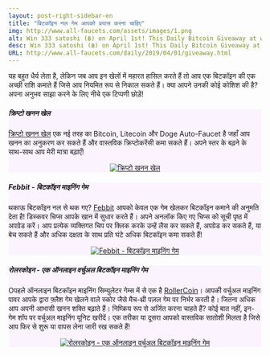 ```yaml
---
layout: post-right-sidebar-en
title: "बिटकॉइन नल गेम आपको प्रयास करना चाहिए"
img: http://www.all-faucets.com/assets/images/1.png
alt: Win 333 satoshi (฿) on April 1st! This Daily Bitcoin Giveaway at www.all-faucets.com is sponsored by Crypto Mining Game.
desc: Win 333 satoshi (฿) on April 1st! This Daily Bitcoin Giveaway at www.all-faucets.com is sponsored by Crypto Mining Game.
URL: http://www.all-faucets.com/daily/2019/04/01/giveaway.html
---
```


<link href="//cdn-images.mailchimp.com/embedcode/classic-10_7.css" rel="stylesheet" type="text/css">
<style type="/text/css">
	#mc_embed_signup{background:#fff; clear:left; font:14px Helvetica,Arial,sans-serif; }

</style>

यह बहुत धैर्य लेता है, लेकिन जब आप इन खेलों में महारत हासिल करते हैं तो आप एक बिटकॉइन की एक अच्छी राशि कमाते हैं जिसे आप नियमित रूप से निकाल सकते हैं। क्या आपने उनकी कोई कोशिश की है? अपना अनुभव साझा करने के लिए नीचे एक टिप्पणी छोड़ें!

<div class="sidebar-section" style="background-color:#fbf4ff">
     <h5><span>क्रिप्टो खनन खेल</span></h5>
     <a href="http://bit.ly/www-cryptomininggame" target="_blank">क्रिप्टो खनन खेल</a> एक नई तरह का Bitcoin, Litecoin और Doge Auto-Faucet है जहाँ आप खनन का अनुकरण कर सकते हैं और वास्तविक क्रिप्टोकरेंसी कमा सकते हैं। अपने स्तर के बढ़ने के साथ-साथ आप मेरी मात्रा बढ़ाएँ!
		 <p> </p>
     <center><a href="http://bit.ly/www-cryptomininggame" target="_blank"><img src="http://www.all-faucets.com/assets/images/cryptomininggame-ad.gif" alt="क्रिप्टो खनन खेल"/></a></center>
</div>


<div class="sidebar-section" style="background-color:#fbf4ff">
     <h5><span>Febbit - बिटकॉइन माइनिंग गेम</span></h5>
     थकाऊ बिटकॉइन नल से थक गए? <a href="http://bit.ly/www-febbit" target="_blank">Febbit</a> आपको केवल एक गेम खेलकर बिटकॉइन कमाने की अनुमति देता है! डिस्कवर चिप्स आपके खान में सुधार करते हैं। अपने अनलॉक किए गए चिप्स को सूची पृष्ठ में अपग्रेड करें। आप प्रत्येक व्यक्तिगत चिप पर क्लिक करके उन्हें लैस कर सकते हैं, अपग्रेड कर सकते हैं, या बेच सकते हैं और अधिक दक्षता के साथ प्रति घंटे अधिक बिटकॉइन कमा सकते हैं!
		 <p> </p>
     <center><a href="http://bit.ly/www-febbit" target="_blank"><img src="http://www.all-faucets.com/assets/images/febbit-ad.gif" alt="Febbit - बिटकॉइन माइनिंग गेम"/></a></center>
</div>

<div class="sidebar-section" style="background-color:#fbf4ff">
     <h5><span>रोलरकोइन - एक ऑनलाइन वर्चुअल बिटकॉइन माइनिंग गेम</span></h5>
     Oपहले ऑनलाइन बिटकॉइन माइनिंग सिम्युलेटर गेम्स में से एक है <a href="http://bit.ly/www-rollercoin" target="_blank">RollerCoin</a>।
		 आपकी वर्चुअल माइनिंग पावर आपके द्वारा फ़्लैश गेम खेलने वाले स्कोर जैसे मैच-थ्री पज़ल गेम पर निर्भर करती है। जितना अधिक आप अपनी आभासी खनन शक्ति बढ़ाते हैं। निष्क्रिय रूप से अर्जित करना चाहते हैं? कोई बात नहीं, इन-गेम शॉप पर वर्चुअल माइनिंग यूनिट खरीदें। एक तरीका या दूसरा आपको वास्तविक सातोशी मिलता है जिसे आप फिर से शुरू या वापस लेना जारी रख सकते हैं!
		 <p> </p>
		 <center><a href="http://bit.ly/www-rollercoin" target="_blank"><img src="http://www.all-faucets.com/assets/images/rollercoin-ad.gif" alt="रोलरकोइन - एक ऑनलाइन वर्चुअल बिटकॉइन माइनिंग गेम"/></a></center>
</div>
